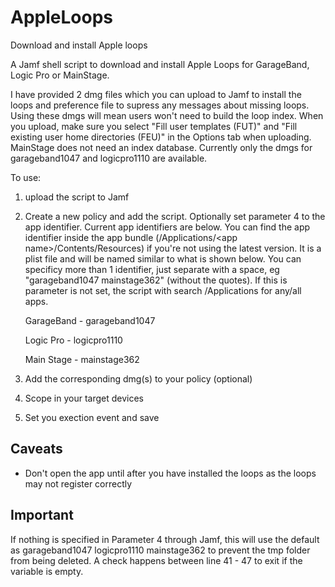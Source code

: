 # AppleLoops
Download and install Apple loops

A Jamf shell script to download and install Apple Loops for GarageBand, Logic Pro or MainStage.

I have provided 2 dmg files which you can upload to Jamf to install the loops and preference file to supress any messages about missing loops. Using these dmgs will mean users won't need to build the loop index. When you upload, make sure you select "Fill user templates (FUT)" and "Fill existing user home directories (FEU)" in the Options tab when uploading. MainStage does not need an index database. Currently only the dmgs for garageband1047 and logicpro1110 are available.

To use:
1) upload the script to Jamf
2) Create a new policy and add the script. Optionally set parameter 4 to the app identifier. Current app identifiers are below. You can find the app identifier inside the app bundle (/Applications/\<app name\>/Contents/Resources) if you're not using the latest version. It is a plist file and will be named similar to what is shown below. You can specificy more than 1 identifier, just separate with a space, eg "garageband1047 mainstage362" (without the quotes). If this is parameter is not set, the script with search /Applications for any/all apps.

   GarageBand - garageband1047

   Logic Pro - logicpro1110

   Main Stage - mainstage362

3) Add the corresponding dmg(s) to your policy (optional)
4) Scope in your target devices
5) Set you exection event and save

## Caveats
- Don't open the app until after you have installed the loops as the loops may not register correctly

## Important
If nothing is specified in Parameter 4 through Jamf, this will use the default as garageband1047 logicpro1110 mainstage362 to prevent the tmp folder from being deleted.
A check happens between line 41 - 47 to exit if the variable is empty.
